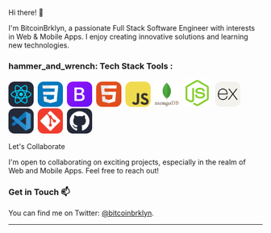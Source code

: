 <div align="center">
<!--   <img src="https://m.media-amazon.com/images/I/81saPIMABRL.jpg" alt="BitcoinBrklyn's Profile Image" width="200"> -->
</div>

 Hi there! 👋

I'm BitcoinBrklyn, a passionate Full Stack Software Engineer with interests in Web & Mobile Apps. I enjoy creating innovative solutions and learning new technologies.


### hammer_and_wrench: Tech Stack Tools :
<div>

  <img src="https://github.com/tandpfun/skill-icons/blob/main/icons/React-Dark.svg" title="React" alt="React" width="50" height="50"/>&nbsp;
  <img src="https://github.com/tandpfun/skill-icons/blob/main/icons/CSS.svg"  title="CSS3" alt="CSS" width="50" height="50"/>&nbsp;
  <img src="https://github.com/tandpfun/skill-icons/blob/main/icons/Bootstrap.svg"  title="BootStrap" alt="BootStrap" width="50" height="50"/>&nbsp;
  <img src="https://github.com/tandpfun/skill-icons/blob/main/icons/HTML.svg" title="HTML5" alt="HTML" width="50" height="50"/>&nbsp;
  <img src="https://github.com/tandpfun/skill-icons/blob/main/icons/JavaScript.svg" title="JavaScript" alt="JavaScript" width="50" height="50"/>&nbsp;
  <img src="https://github.com/devicons/devicon/blob/master/icons/mongodb/mongodb-original-wordmark.svg" title="Mongodb" alt="Mongodb" width="50" height="50"/>&nbsp;
  <img src="https://github.com/devicons/devicon/blob/master/icons/nodejs/nodejs-plain.svg" title="Mongodb" alt="NodeJs" width="55" height="55"/>&nbsp;
  <img src="https://github.com/tandpfun/skill-icons/blob/main/icons/ExpressJS-Light.svg" title="Express" alt="Express" width="50" height="50"/>&nbsp;
  <img src="https://github.com/tandpfun/skill-icons/blob/main/icons/VSCode-Dark.svg" title="VsCode" alt="VsCode" width="50" height="50"/>&nbsp;
  <img src="https://github.com/tandpfun/skill-icons/blob/main/icons/Git.svg" title="Git" alt="Git" width="50" height="50"/>&nbsp;
  <img src="https://github.com/tandpfun/skill-icons/blob/main/icons/Github-Dark.svg" title="GitHub" alt="GitHub" width="50" height="50"/>&nbsp;

  </div>
Let's Collaborate 

I'm open to collaborating on exciting projects, especially in the realm of Web and Mobile Apps. Feel free to reach out!

### Get in Touch 📫

You can find me on Twitter: [@bitcoinbrklyn](https://twitter.com/bitcoinbrklyn).

---


